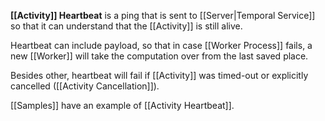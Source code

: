 **[[Activity]] Heartbeat**  is a ping that is sent to [[Server|Temporal Service]] so that it can understand that the [[Activity]] is still alive.

Heartbeat can include payload, so that in case [[Worker Process]] fails, a new [[Worker]] will take the computation over from the last saved place. 

Besides other, heartbeat will fail if [[Activity]] was timed-out or explicitly cancelled ([[Activity Cancellation]]).

[[Samples]] have an example of [[Activity Heartbeat]].

